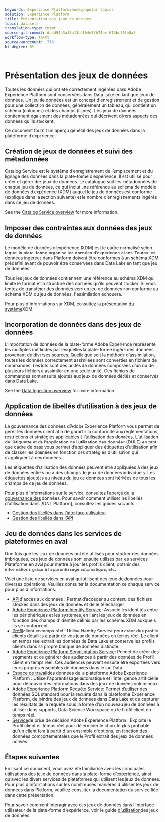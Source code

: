 ```yaml
---
keywords: Experience Platform;home;popular topics
solution: Experience Platform
title: Présentation des jeux de données
topic: datasets
translation-type: tm+mt
source-git-commit: dcdd94a3a13a13b4104e57b74ecf613bc316b0af
workflow-type: tm+mt
source-wordcount: '776'
ht-degree: 0%

---
```



# Présentation des jeux de données

Toutes les données qui ont été correctement ingérées dans Adobe Experience Platform sont conservées dans Data Lake en tant que jeux de données. Un jeu de données est un concept d&#39;enregistrement et de gestion pour une collection de données, généralement un tableau, qui contient un schéma (colonnes) et des champs (lignes). Les jeux de données contiennent également des métadonnées qui décrivent divers aspects des données qu’ils stockent.

Ce document fournit un aperçu général des jeux de données dans la plateforme d’expérience.

## Création de jeux de données et suivi des métadonnées

Catalog Service est le système d’enregistrement de l’emplacement et du lignage des données dans la plate-forme d’expérience. Il est utilisé pour créer et gérer des jeux de données. Le catalogue suit les métadonnées de chaque jeu de données, ce qui inclut une référence au schéma de modèle de données d’expérience (XDM) auquel le jeu de données est conforme (expliqué dans la section suivante) et le nombre d’enregistrements ingérés dans ce jeu de données.

See the [Catalog Service overview](../home.md) for more information.

## Imposer des contraintes aux données des jeux de données

Le modèle de données d’expérience (XDM) est le cadre normalisé selon lequel la plate-forme organise les données d’expérience client. Toutes les données ingérées dans Platform doivent être conformes à un schéma XDM prédéfini avant de pouvoir être conservées dans Data Lake en tant que jeu de données.

Tous les jeux de données contiennent une référence au schéma XDM qui limite le format et la structure des données qu’ils peuvent stocker. Si vous tentez de transférer des données vers un jeu de données non conforme au schéma XDM du jeu de données, l&#39;assimilation échouera.

Pour plus d&#39;informations sur XDM, consultez la présentation [du système](../../xdm/home.md)XDM.

## Incorporation de données dans des jeux de données

L’importation de données de la plate-forme Adobe Experience représente les multiples méthodes par lesquelles la plate-forme ingère des données provenant de diverses sources. Quelle que soit la méthode d’assimilation, toutes les données correctement assimilées sont converties en fichiers de commandes. Les lots sont des unités de données composées d’un ou de plusieurs fichiers à assimiler en une seule unité. Ces fichiers de commandes sont ensuite ajoutés aux jeux de données dédiés et conservés dans Data Lake.

See the [Data Ingestion overview](../../ingestion/home.md) for more information.

## Application de libellés d’utilisation à des jeux de données

La gouvernance des données d’Adobe Experience Platform vous permet de gérer les données client afin de garantir la conformité aux réglementations, restrictions et stratégies applicables à l’utilisation des données. L’utilisation de l’étiquette et de l’application de l’utilisation des données (DULE) en tant que cadre de base vous permet d’appliquer des étiquettes d’utilisation afin de classer les données en fonction des stratégies d’utilisation qui s’appliquent à ces données.

Les étiquettes d’utilisation des données peuvent être appliquées à des jeux de données entiers ou à des champs de jeux de données individuels. Les étiquettes ajoutées au niveau du jeu de données sont héritées de tous les champs de ce jeu de données.

Pour plus d’informations sur le service, consultez l’aperçu [de la gouvernance des](../../data-governance/home.md) données. Pour savoir comment utiliser les libellés d’utilisation dans [!DNL Platform], consultez les guides suivants :

* [Gestion des libellés dans l’interface utilisateur](../../data-governance/labels/user-guide.md)
* [Gestion des libellés dans l’API](../../data-governance/labels/api.md)

## Jeu de données dans les services de plateformes en aval

Une fois que les jeux de données ont été utilisés pour stocker des données imbriquées, ces jeux de données sont ensuite utilisés par les services Plateforme en aval pour mettre à jour les profils client, obtenir des informations grâce à l’apprentissage automatique, etc.

Voici une liste de services en aval qui utilisent des jeux de données pour diverses opérations. Veuillez consulter la documentation de chaque service pour plus d&#39;informations.

* [API](../../data-access/home.md)d&#39;accès aux données : Permet d’accéder au contenu des fichiers stockés dans des jeux de données et de le télécharger.
* [Adobe Experience Platform Identity Service](../../identity-service/home.md): Associe les identités entre les périphériques et les systèmes, en liant les jeux de données en fonction des champs d&#39;identité définis par les schémas XDM auxquels ils se conforment.
* [Profil](../../profile/home.md)client en temps réel : Utilise Identity Service pour créer des profils clients détaillés à partir de vos jeux de données en temps réel. Le client en temps réel extrait les données de Data Lake et conserve les profils clients dans sa propre banque de données distincte.
* [Adobe Experience Platform Segmentation Service](../../segmentation/home.md): Permet de créer des segments et de générer des audiences à partir des données de Profil client en temps réel. Ces audiences peuvent ensuite être exportées vers leurs propres ensembles de données dans le lac Data.
* [Espace de travail](../../data-science-workspace/home.md)des données de la plateforme Adobe Experience Platform : Utilise l&#39;apprentissage automatique et l&#39;intelligence artificielle pour découvrir des informations dans des jeux de données volumineux.
* [Adobe Experience Platform Requête Service](../../query-service/home.md): Permet d’utiliser des données SQL standard pour la requête dans la plateforme Experience Platform, de joindre des jeux de données dans Data Lake et de capturer les résultats de la requête sous la forme d’un nouveau jeu de données à utiliser dans rapports, Data Science Workspace ou le Profil client en temps réel.
* [Service](../../decisioning-service/home.md)de prise de décision Adobe Experience Platform : Exploite le Profil client en temps réel pour déterminer le choix le plus probable qu&#39;un client fera à partir d&#39;un ensemble d&#39;options, en fonction des données comportementales que le Profil extrait des jeux de données activés.

## Étapes suivantes

En lisant ce document, vous avez été familiarisé avec les principales utilisations des jeux de données dans la plate-forme d’expérience, ainsi qu’avec les divers services de plateformes qui utilisent les jeux de données. Pour plus d&#39;informations sur les nombreuses manières d&#39;utiliser les jeux de données dans Platform, veuillez consulter la documentation du service liée dans cette présentation.

Pour savoir comment interagir avec des jeux de données dans l’interface utilisateur de la plate-forme d’expérience, voir le guide [d’utilisation](user-guide.md)des jeux de données.